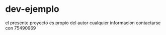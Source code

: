 # dev-ejemplo
el presente proyecto es propio del autor cualquier informacion contactarse con  75490969 

